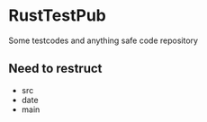 # RustTestPub

Some testcodes and anything safe code repository

## Need to restruct

* src
* date
* main
